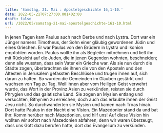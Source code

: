 ```yaml
---
title: 'Samstag, 21. Mai : Apostelgeschichte 16,1-10.'
date: 2022-05-21T07:27:00.001+02:00
draft: false
url: /2022/05/samstag-21-mai-apostelgeschichte-161-10.html
---
```


In jenen Tagen kam Paulus auch nach Derbe und nach Lystra. Dort war ein Jünger namens Timotheus, der Sohn einer gläubig gewordenen Jüdin und eines Griechen. Er war Paulus von den Brüdern in Lystra und Ikonion empfohlen worden. Paulus wollte ihn als Begleiter mitnehmen und ließ ihn mit Rücksicht auf die Juden, die in jenen Gegenden wohnten, beschneiden; denn alle wussten, dass sein Vater ein Grieche war. Als sie nun durch die Städte zogen, überbrachten sie ihnen die von den Aposteln und den Ältesten in Jerusalem gefassten Beschlüsse und trugen ihnen auf, sich daran zu halten. So wurden die Gemeinden im Glauben gestärkt und wuchsen von Tag zu Tag. Weil ihnen aber vom Heiligen Geist verwehrt wurde, das Wort in der Provinz Asien zu verkünden, reisten sie durch Phrygien und das galatische Land. Sie zogen an Mysien entlang und versuchten, Bithynien zu erreichen; doch auch das erlaubte ihnen der Geist Jesu nicht. So durchwanderten sie Mysien und kamen nach Troas hinab. Dort hatte Paulus in der Nacht eine Vision. Ein Mazedonier stand da und bat ihn: Komm herüber nach Mazedonien, und hilf uns! Auf diese Vision hin wollten wir sofort nach Mazedonien abfahren; denn wir waren überzeugt, dass uns Gott dazu berufen hatte, dort das Evangelium zu verkünden.